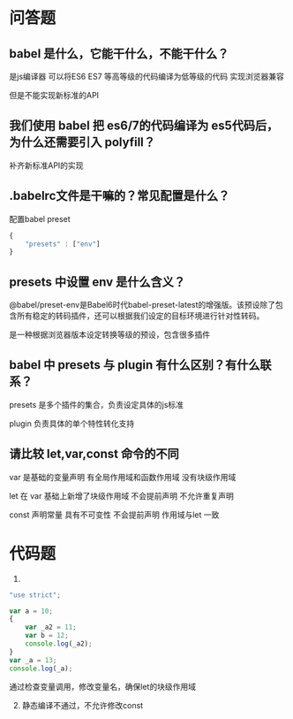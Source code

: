# 问答题
## babel 是什么，它能干什么，不能干什么？
是js编译器 可以将ES6 ES7 等高等级的代码编译为低等级的代码 实现浏览器兼容

但是不能实现新标准的API
## 我们使用 babel 把 es6/7的代码编译为 es5代码后，为什么还需要引入 polyfill？

补齐新标准API的实现

## .babelrc文件是干嘛的？常见配置是什么？

配置babel preset
```javascript
{
    "presets" : ["env"]
}
```

## presets 中设置 env 是什么含义？

@babel/preset-env是Babel6时代babel-preset-latest的增强版。该预设除了包含所有稳定的转码插件，还可以根据我们设定的目标环境进行针对性转码。

是一种根据浏览器版本设定转换等级的预设，包含很多插件

## babel 中 presets 与 plugin 有什么区别？有什么联系？

presets 是多个插件的集合，负责设定具体的js标准

plugin 负责具体的单个特性转化支持

## 请比较 let,var,const 命令的不同

var 是基础的变量声明 有全局作用域和函数作用域 没有块级作用域

let 在 var 基础上新增了块级作用域 不会提前声明 不允许重复声明

const 声明常量 具有不可变性 不会提前声明 作用域与let 一致


# 代码题
1. 
```javascript
"use strict";

var a = 10;
{
    var _a2 = 11;
    var b = 12;
    console.log(_a2);
}
var _a = 13;
console.log(_a);

```
通过检查变量调用，修改变量名，确保let的块级作用域

2. 静态编译不通过，不允许修改const
